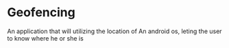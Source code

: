 # Geofencing
An application that will utilizing the location of An android os, leting the user to know where he or she is 
